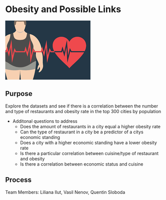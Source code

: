 # Obesity and Possible Links

![Screenshot](Screenshots/fig1.jpg "Screenshot")

## Purpose 
Explore the datasets and see if there is a correlation between the number and type of restaurants and obesity rate in the top 300 cities by population
 
 - Additonal questions to address
    - Does the amount of restaurants in a city equal a higher obesity rate
    - Can the type of restaurant in a city be a predictor of a citys economic standing
    - Does a city with a higher economic standing have a lower obesity rate
    - Is there a particular correlation between cuisine/type of restaurant and obesity
    - Is there a correlation between economic status and cuisine 


## Process








  Team Members: Liliana Ilut, Vasil Nenov, Quentin Sloboda 


